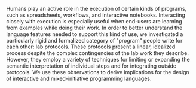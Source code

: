 Humans play an active role in the execution of certain kinds of programs, such
as spreadsheets, workflows, and interactive notebooks. Interacting closely with
execution is especially useful when end-users are learning from examples while
doing their work. In order to better understand the language features needed to
support this kind of use, we investigated a particularly rigid and formalized
category of "program" people write for each other: lab protocols. These
protocols present a linear, idealized process despite the complex contingencies
of the lab work they describe. However, they employ a variety of techniques for
limiting or expanding the semantic interpretation of individual steps and for
integrating outside protocols. We use these observations to derive implications
for the design of interactive and mixed-initiative programming languages.
